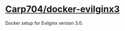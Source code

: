 # [Carp704/docker-evilginx3](https://github.com/Carp704/docker-evilginx3)
Docker setup for Evilginx version 3.0. 
